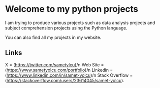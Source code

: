 
# Welcome to my python projects

I am trying to produce various projects such as data analysis projects and subject comprehension projects using the Python language. 

You can also find all my projects in my website.

## Links

X = (https://twitter.com/sametylcu)/n
Web Site = (https://www.sametyolcu.com/portfolio)/n
Linkedin = (https://www.linkedin.com/in/samet-yolcu)/n
Stack Overflow = (https://stackoverflow.com/users/23614045/samet-yolcu).
